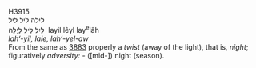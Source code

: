 <body>
  <p>H3915<br>  לילה    ליל    ליל  <br> לַיִל  לֵיל  לַיְלָה  ‎  layil  lêyl  lay<sup>e</sup>lâh  <br><i>lah‘-yil,</i> <i>lale,</i> <i>lah‘-yel-aw </i><br>From the same as <a href="h3883.htm">3883</a>  properly a <i>twist</i> (away of the light), that is, <i>night</i>; figuratively <i>adversity: - </i>([mid-]) night (season).<br></p>
 </body>